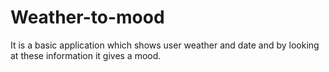 # Weather-to-mood
 It is a basic application which shows user weather and date and by looking at these information it gives a mood.
